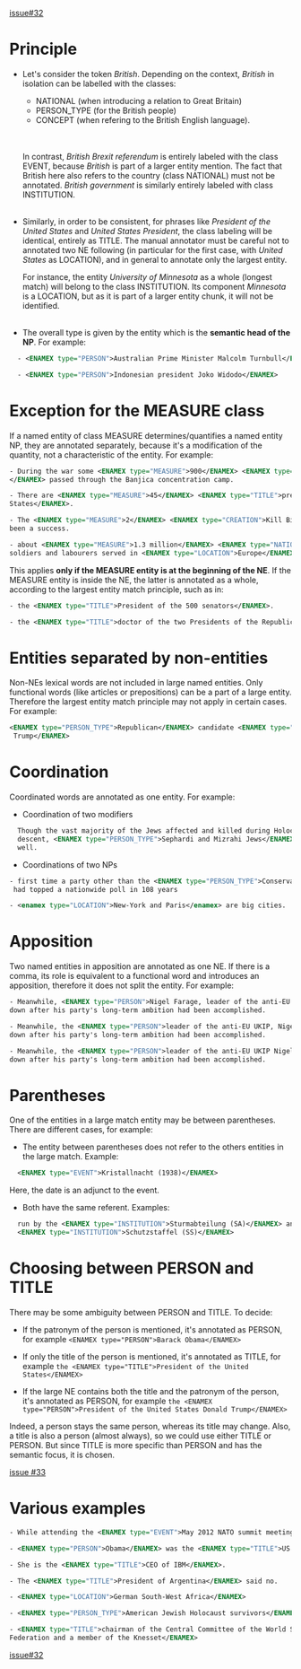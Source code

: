 
[issue#32](https://github.com/kermitt2/grobid-ner/issues/32)

# Principle
<!-- TODO synthétiser cette partie -->

* Let's consider the token _British_. Depending on the context, _British_ in isolation can be labelled with the classes:
    - NATIONAL (when introducing a relation to Great Britain)
    - PERSON_TYPE (for the British people)
    - CONCEPT (when refering to the British English language).
    <br/>
    <br/>

    In contrast, _British Brexit referendum_ is entirely labeled with the class EVENT, because _British_ is part of a larger entity mention. The fact that British here also refers to the country (class NATIONAL) must not be annotated. _British government_ is similarly entirely labeled with class INSTITUTION. <br/>
    <br/>

* Similarly, in order to be consistent, for phrases like _President of the United States_ and _United States President_, the class labeling will be identical, entirely as TITLE. The manual annotator must be careful not to annotated two NE following (in particular for the first case, with _United States_ as LOCATION), and in general to annotate only the largest entity.  

    For instance, the entity _University of Minnesota_ as a whole (longest match) will belong to the class INSTITUTION. Its component _Minnesota_ is a LOCATION, but as it is part of a larger entity chunk, it will not be identified. <br/>
    <br/>

* The overall type is given by the entity which is the **semantic head of the NP**. For example:

```xml
  - <ENAMEX type="PERSON">Australian Prime Minister Malcolm Turnbull</ENAMEX>

  - <ENAMEX type="PERSON">Indonesian president Joko Widodo</ENAMEX>
```

# Exception for the MEASURE class

If a named entity of class MEASURE determines/quantifies a named entity NP, they are annotated separately, because it's a modification of the quantity, not a characteristic of the entity. For example:
```xml
- During the war some <ENAMEX type="MEASURE">900</ENAMEX> <ENAMEX type="PERSON_TYPE">Jews
</ENAMEX> passed through the Banjica concentration camp.

- There are <ENAMEX type="MEASURE">45</ENAMEX> <ENAMEX type="TITLE">presidents of the United
States</ENAMEX>.

- The <ENAMEX type="MEASURE">2</ENAMEX> <ENAMEX type="CREATION">Kill Bill</ENAMEX> movies had
been a success.

- about <ENAMEX type="MEASURE">1.3 million</ENAMEX> <ENAMEX type="NATIONAL">Indian</ENAMEX>
soldiers and labourers served in <ENAMEX type="LOCATION">Europe</ENAMEX>
```
This applies **only if the MEASURE entity is at the beginning of the NE**. If the MEASURE entity is inside the NE, the latter is annotated as a whole, according to the largest entity match principle, such as in:
```xml
- the <ENAMEX type="TITLE">President of the 500 senators</ENAMEX>.

- the <ENAMEX type="TITLE">doctor of the two Presidents of the Republic</ENAMEX>.
```


# Entities separated by non-entities

Non-NEs lexical words are not included in large named entities. Only functional words (like articles or prepositions) can be a part of a large entity. Therefore the largest entity match principle may not apply in certain cases. For example:
```xml
<ENAMEX type="PERSON_TYPE">Republican</ENAMEX> candidate <ENAMEX type="PERSON">Donald
 Trump</ENAMEX>
```

# Coordination

Coordinated words are annotated as one entity. For example:

* Coordination of two modifiers
```xml
  Though the vast majority of the Jews affected and killed during Holocaust were of Ashkenazi
  descent, <ENAMEX type="PERSON_TYPE">Sephardi and Mizrahi Jews</ENAMEX> suffered greatly as
  well.
```

* Coordinations of two NPs
```xml
- first time a party other than the <ENAMEX type="PERSON_TYPE">Conservatives or Labour</ENAMEX>
 had topped a nationwide poll in 108 years

- <enamex type="LOCATION">New-York and Paris</enamex> are big cities.
```

# Apposition

Two named entities in apposition are annotated as one NE. If there is a comma, its role is equivalent to a functional word and introduces an apposition, therefore it does not split the entity. For example:

```xml
- Meanwhile, <ENAMEX type="PERSON">Nigel Farage, leader of the anti-EU UKIP</ENAMEX> stood
down after his party's long-term ambition had been accomplished.

- Meanwhile, the <ENAMEX type="PERSON">leader of the anti-EU UKIP, Nigel Farage</ENAMEX> stood
down after his party's long-term ambition had been accomplished.

- Meanwhile, the <ENAMEX type="PERSON">leader of the anti-EU UKIP Nigel Farage</ENAMEX> stood
down after his party's long-term ambition had been accomplished.
```

# Parentheses

One of the entities in a large match entity may be between parentheses. There are different cases, for example:

* The entity between parentheses does not refer to the others entities in the large match. Example:
```xml
  <ENAMEX type="EVENT">Kristallnacht (1938)</ENAMEX>
```
Here, the date is an adjunct to the event.

* Both have the same referent. Examples:
```xml
  run by the <ENAMEX type="INSTITUTION">Sturmabteilung (SA)</ENAMEX> and the
  <ENAMEX type="INSTITUTION">Schutzstaffel (SS)</ENAMEX>
```

# Choosing between PERSON and TITLE

There may be some ambiguity between PERSON and TITLE. To decide:

* If the patronym of the person is mentioned, it's annotated as PERSON, for example `<ENAMEX type="PERSON">Barack Obama</ENAMEX>`

* If only the title of the person is mentioned, it's annotated as TITLE, for example `the <ENAMEX type="TITLE">President of the United States</ENAMEX>`

* If the large NE contains both the title and the patronym of the person, it's annotated as PERSON, for example `the <ENAMEX type="PERSON">President of the United States Donald Trump</ENAMEX>`

Indeed, a person stays the same person, whereas its title may change. Also, a title is also a person (almost always), so we could use either TITLE or PERSON. But since TITLE is more specific than PERSON and has the semantic focus, it is chosen.

[issue #33](https://github.com/kermitt2/grobid-ner/issues/33)

# Various examples

<!-- TODO add more examples -->

```xml
- While	attending the <ENAMEX type="EVENT">May 2012 NATO summit meeting</ENAMEX>

- <ENAMEX type="PERSON">Obama</ENAMEX> was the <ENAMEX type="TITLE">US President</ENAMEX>.

- She is the <ENAMEX type="TITLE">CEO of IBM</ENAMEX>.

- The <ENAMEX type="TITLE">President of Argentina</ENAMEX> said no.

- <ENAMEX type="LOCATION">German South-West Africa</ENAMEX>

- <ENAMEX type="PERSON_TYPE">American Jewish Holocaust survivors</ENAMEX>

- <ENAMEX type="TITLE">chairman of the Central Committee of the World Sephardi
Federation and a member of the Knesset</ENAMEX>

```

[issue#32](https://github.com/kermitt2/grobid-ner/issues/32)
